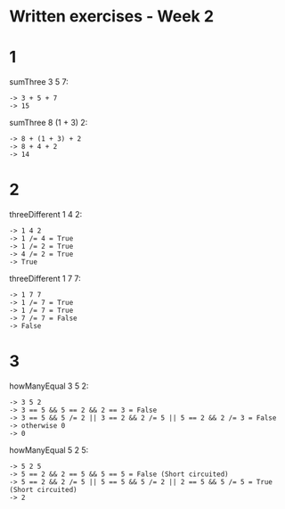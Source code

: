 # Written exercises - Week 2

# 1

sumThree 3 5 7:

    -> 3 + 5 + 7
    -> 15

sumThree 8 (1 + 3) 2:

    -> 8 + (1 + 3) + 2
    -> 8 + 4 + 2 
    -> 14


# 2

threeDifferent 1 4 2: 

    -> 1 4 2 
    -> 1 /= 4 = True
    -> 1 /= 2 = True
    -> 4 /= 2 = True
    -> True   

threeDifferent 1 7 7:

    -> 1 7 7 
    -> 1 /= 7 = True
    -> 1 /= 7 = True
    -> 7 /= 7 = False
    -> False   


# 3


howManyEqual 3 5 2: 

    -> 3 5 2
    -> 3 == 5 && 5 == 2 && 2 == 3 = False
    -> 3 == 5 && 5 /= 2 || 3 == 2 && 2 /= 5 || 5 == 2 && 2 /= 3 = False
    -> otherwise 0
    -> 0

howManyEqual 5 2 5:
       
    -> 5 2 5 
    -> 5 == 2 && 2 == 5 && 5 == 5 = False (Short circuited)
    -> 5 == 2 && 2 /= 5 || 5 == 5 && 5 /= 2 || 2 == 5 && 5 /= 5 = True (Short circuited)
    -> 2




